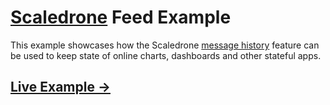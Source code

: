 # [Scaledrone](https://www.scaledrone.com/) Feed Example

This example showcases how the Scaledrone [message history](https://www.scaledrone.com/docs/message-history) feature can be used to keep state of online charts, dashboards and other stateful apps.

## [Live Example →](https://scaledrone.github.io/feed-example/index.html)

